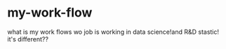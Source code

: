 # my-work-flow
what is my work flows
 wo job is working in data science!and R&D stastic!
it's different??
